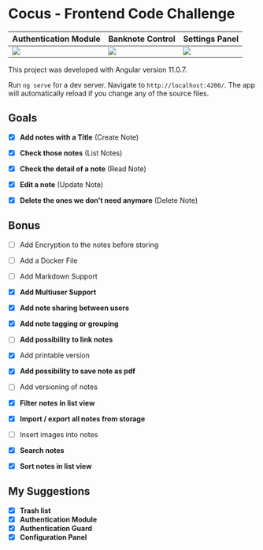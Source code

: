 # Cocus - Frontend Code Challenge

| Authentication Module | Banknote Control | Settings Panel |
|---|---|---|
|  ![](https://uploaddeimagens.com.br/images/003/060/397/original/1.png) |  ![](https://uploaddeimagens.com.br/images/003/060/399/original/2.png) |  ![](https://uploaddeimagens.com.br/images/003/060/400/original/3.png) |

This project was developed with Angular version 11.0.7.

Run `ng serve` for a dev server. Navigate to `http://localhost:4200/`. The app will automatically reload if you change any of the source files.

## Goals

- [X] **Add notes with a Title** (Create Note)
- [X] **Check those notes** (List Notes)
- [X] **Check the detail of a note** (Read Note)
- [X] **Edit a note** (Update Note)
- [X] **Delete the ones we don’t need anymore** (Delete Note)


## Bonus

- [ ] Add Encryption to the notes before storing
- [ ] Add a Docker File
- [ ] Add Markdown Support
- [X] **Add Multiuser Support**
- [X] **Add note sharing between users**
- [X] **Add note tagging or grouping**
- [ ] **Add possibility to link notes**
- [X] Add printable version
- [X] **Add possibility to save note as pdf**
- [ ] Add versioning of notes
- [X] **Filter notes in list view**
- [X] **Import / export all notes from storage**
- [ ] Insert images into notes
- [X] **Search notes**
- [X] **Sort notes in list view**


## My Suggestions

- [X] **Trash list**
- [X] **Authentication Module**
- [X] **Authentication Guard**
- [X] **Configuration Panel**
